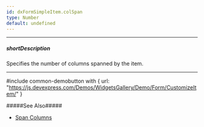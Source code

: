 ```yaml
---
id: dxFormSimpleItem.colSpan
type: Number
default: undefined
---
```

---
##### shortDescription
Specifies the number of columns spanned by the item.

---
#include common-demobutton with {
    url: "https://js.devexpress.com/Demos/WidgetsGallery/Demo/Form/CustomizeItem/"
}

#####See Also#####
- [Span Columns](/concepts/05%20UI%20Components/Form/10%20Organize%20Simple%20Items/15%20In%20Columns/10%20Span%20Columns.md '/Documentation/Guide/UI_Components/Form/Organize_Simple_Items/In_Columns/#Span_Columns')